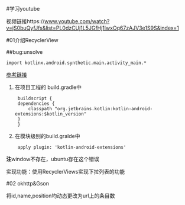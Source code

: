 #学习youtube

视频链接https://www.youtube.com/watch?v=jS0buQyfJfs&list=PL0dzCUj1L5JGfHj1lwxOq67zAJV3e1S9S&index=1

#01介绍RecyclerView



##bug:unsolve

    import kotlinx.android.synthetic.main.activity_main.*

[参考链接](https://stackoverflow.com/questions/34169562/unresolved-reference-kotlinx)



1. 在项目工程的 build.gradle中


        buildscript {
        dependencies {
            classpath "org.jetbrains.kotlin:kotlin-android-extensions:$kotlin_version"
        }
        }

2. 在模块级别的build.gralde中

        apply plugin: 'kotlin-android-extensions'

**注**window不存在，ubuntu存在这个错误


实现功能：使用RecyclerViews实现下拉列表的功能

#02 okhttp&Gson

将id,name,position均动态更改为url上的条目数